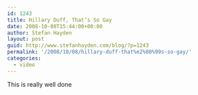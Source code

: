 ```yaml
---
id: 1243
title: Hillary Duff, That’s So Gay
date: 2008-10-08T15:44:00+00:00
author: Stefan Hayden
layout: post
guid: http://www.stefanhayden.com/blog/?p=1243
permalink: '/2008/10/08/hillary-duff-that%e2%80%99s-so-gay/'
categories:
  - video
---
```

This is really well done

<object width="425" height="344"><param name="movie" value="http://www.youtube.com/v/C277qAKpUaQ&color1=0x3a3a3a&color2=0x999999&fs=1"></param><param name="allowFullScreen" value="true"></param><embed src="http://www.youtube.com/v/C277qAKpUaQ&color1=0x3a3a3a&color2=0x999999&fs=1" type="application/x-shockwave-flash" allowfullscreen="true" width="425" height="344"></embed></object>